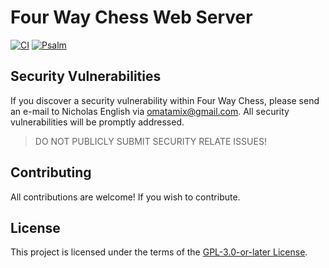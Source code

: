 # Four Way Chess Web Server
[![CI](https://github.com/4waychess/web-server/actions/workflows/php.yml/badge.svg)](https://github.com/4waychess/web-server/actions/workflows/php.yml)
[![Psalm](https://github.com/4waychess/web-server/actions/workflows/pslam.yml/badge.svg)](https://github.com/4waychess/web-server/actions/workflows/pslam.yml)
## Security Vulnerabilities
If you discover a security vulnerability within Four Way Chess, please send an e-mail to Nicholas English via [omatamix@gmail.com](mailto:omatamix@gmail.com). All security vulnerabilities will be promptly addressed.
> DO NOT PUBLICLY SUBMIT SECURITY RELATE ISSUES!
## Contributing
All contributions are welcome! If you wish to contribute.
## License
This project is licensed under the terms of the [GPL-3.0-or-later License](https://www.gnu.org/licenses/gpl-3.0.en.html).
